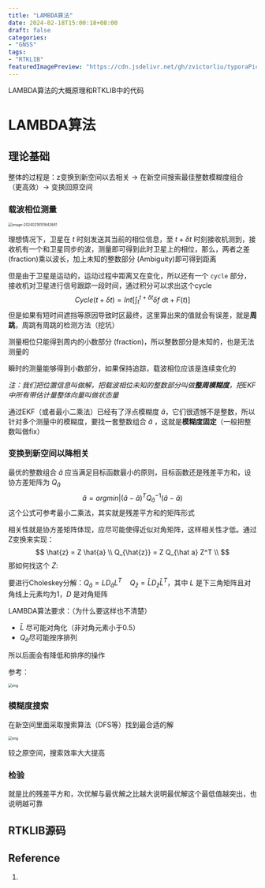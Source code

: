 ```yaml
---
title: "LAMBDA算法"
date: 2024-02-18T15:00:18+08:00
draft: false
categories:
- "GNSS"
tags:
- "RTKLIB"
featuredImagePreview: "https://cdn.jsdelivr.net/gh/zvictorliu/typoraPics@main/img/image-20230605150849270.png"
---
```


LAMBDA算法的大概原理和RTKLIB中的代码

<!--more-->

# LAMBDA算法

## 理论基础

整体的过程是：z变换到新空间以去相关 $\rightarrow$ 在新空间搜索最佳整数模糊度组合（更高效）$\rightarrow$ 变换回原空间

### 载波相位测量

<img src="https://cdn.jsdelivr.net/gh/zvictorliu/typoraPics@main/img/2024/02/18/08c6bc3c308d188ee62ed2c07d872d98-image-20240218151642681-1ef847.png" alt="image-20240218151642681" style="zoom:50%;" />

理想情况下，卫星在 $t$ 时刻发送其当前的相位信息，至 $t+\delta t$ 时刻接收机测到，接收机有一个和卫星同步的波，测量即可得到此时卫星上的相位，那么，两者之差 (fraction)乘以波长，加上未知的整数部分 (Ambiguity)即可得到距离

但是由于卫星是运动的，运动过程中距离又在变化，所以还有一个 `cycle` 部分，接收机对卫星进行信号跟踪一段时间，通过积分可以求出这个cycle
$$
Cycle(t+\delta t) = Int[\int_{t}^{t + \delta t} \delta f ~\mathrm{dt} + F(t)]
$$
但是如果有短时间遮挡等原因导致时区最终，这里算出来的值就会有误差，就是**周跳**，周跳有周跳的检测方法（挖坑）

测量相位只能得到周内的小数部分 (fraction)，所以整数部分是未知的，也是无法测量的

瞬时的测量能够得到小数部分，如果保持追踪，载波相位应该是连续变化的

*注：我们把位置信息叫做解，把载波相位未知的整数部分叫做**整周模糊度**，把EKF中所有带估计量整体向量叫做状态量*

通过EKF（或者最小二乘法）已经有了浮点模糊度 $\hat{a}$，它们很遗憾不是整数，所以针对多个测量中的模糊度，要找一套整数组合 $\check{a}$ ，这就是**模糊度固定**（一般把整数叫做fix）

### 变换到新空间以降相关

最优的整数组合 $\breve{a}$ 应当满足目标函数最小的原则，目标函数还是残差平方和，设协方差矩阵为 $Q_{{\hat{a}}}$
$$
\breve a = argmin | (\hat{a} - \breve{a})^{T} Q_{\hat{a}}^{-1} (\hat{a} - \breve{a})
$$
这个公式可参考最小二乘法，其实就是残差平方和的矩阵形式

相关性就是协方差矩阵体现，应尽可能使得近似对角矩阵，这样相关性才低。通过Z变换来实现：
$$
\hat{z} = Z \hat{a} \\
Q_{\hat{z}} = Z Q_{\hat a} Z^T \\
$$
那如何找这个 $Z$:

要进行Choleskey分解：$Q_{\hat{a}} = L D_{\hat{a}} L^T \quad Q_{\hat{z}} = \bar L D_{\hat{z}} \bar L^T$，其中 $L$ 是下三角矩阵且对角线上元素均为1，$D$ 是对角矩阵

LAMBDA算法要求：（为什么要这样也不清楚）

- $\bar L$ 尽可能对角化（非对角元素小于0.5）
- $Q_{\bar{a}}$​ 尽可能按序排列

所以后面会有降低和排序的操作

参考：

<img src="https://cdn.jsdelivr.net/gh/zvictorliu/typoraPics@main/img/2024/02/18/e31a871d27e33c9eaca8e6a41c6c118b-v2-b5fdf5336d938b4652ba47f644c12e51_720w-f95dfd.webp" alt="img" style="zoom:50%;" />

### 模糊度搜索

在新空间里面采取搜索算法（DFS等）找到最合适的解

<img src="https://pic3.zhimg.com/80/v2-76665a7e0a0cc7225f19132480c83eca_720w.webp" alt="img" style="zoom:50%;" />

较之原空间，搜索效率大大提高

### 检验

就是比的残差平方和，次优解与最优解之比越大说明最优解这个最低值越突出，也说明越可靠

## RTKLIB源码



## Reference

1. 
